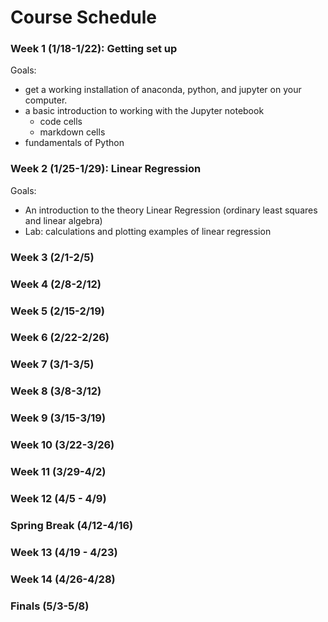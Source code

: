 # Course Schedule

### Week 1 (1/18-1/22): Getting set up

Goals: 

- get a working installation of anaconda, python, and jupyter on your computer.
- a basic introduction to working with  the Jupyter notebook
  - code cells
  - markdown cells
- fundamentals of Python
  

### Week 2 (1/25-1/29): Linear Regression

Goals:

- An introduction to the theory Linear Regression (ordinary least squares and linear algebra)
- Lab: calculations and plotting examples of linear regression


### Week 3 (2/1-2/5)



### Week 4 (2/8-2/12)

### Week 5 (2/15-2/19)

### Week 6 (2/22-2/26)

### Week 7 (3/1-3/5)

### Week 8 (3/8-3/12)

### Week 9 (3/15-3/19)

### Week 10 (3/22-3/26)

### Week 11 (3/29-4/2)

### Week 12 (4/5 - 4/9)

### Spring Break (4/12-4/16)

### Week 13 (4/19 - 4/23)

### Week 14 (4/26-4/28)


### Finals (5/3-5/8)

